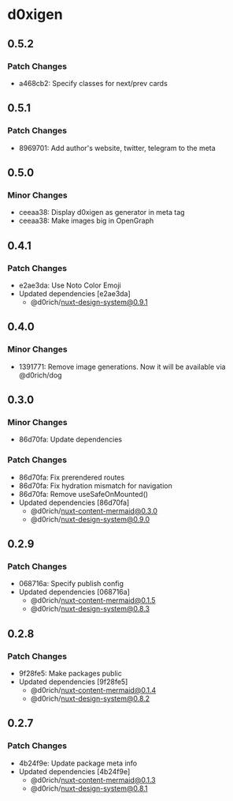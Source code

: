 # d0xigen

## 0.5.2

### Patch Changes

- a468cb2: Specify classes for next/prev cards

## 0.5.1

### Patch Changes

- 8969701: Add author's website, twitter, telegram to the meta

## 0.5.0

### Minor Changes

- ceeaa38: Display d0xigen as generator in meta tag
- ceeaa38: Make images big in OpenGraph

## 0.4.1

### Patch Changes

- e2ae3da: Use Noto Color Emoji
- Updated dependencies [e2ae3da]
  - @d0rich/nuxt-design-system@0.9.1

## 0.4.0

### Minor Changes

- 1391771: Remove image generations. Now it will be available via @d0rich/dog

## 0.3.0

### Minor Changes

- 86d70fa: Update dependencies

### Patch Changes

- 86d70fa: Fix prerendered routes
- 86d70fa: Fix hydration mismatch for navigation
- 86d70fa: Remove useSafeOnMounted()
- Updated dependencies [86d70fa]
  - @d0rich/nuxt-content-mermaid@0.3.0
  - @d0rich/nuxt-design-system@0.9.0

## 0.2.9

### Patch Changes

- 068716a: Specify publish config
- Updated dependencies [068716a]
  - @d0rich/nuxt-content-mermaid@0.1.5
  - @d0rich/nuxt-design-system@0.8.3

## 0.2.8

### Patch Changes

- 9f28fe5: Make packages public
- Updated dependencies [9f28fe5]
  - @d0rich/nuxt-content-mermaid@0.1.4
  - @d0rich/nuxt-design-system@0.8.2

## 0.2.7

### Patch Changes

- 4b24f9e: Update package meta info
- Updated dependencies [4b24f9e]
  - @d0rich/nuxt-content-mermaid@0.1.3
  - @d0rich/nuxt-design-system@0.8.1
